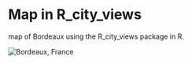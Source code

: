 # Map in R_city_views
map of Bordeaux using the R_city_views package in R. 

![Bordeaux, France](https://github.com/[stear-alec]/[city_views]/[main]/bordeaux.png?raw=true)
